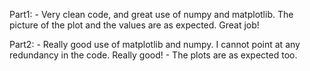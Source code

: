 Part1:
    - Very clean code, and great use of numpy and matplotlib. The picture of the plot and the values are as expected. Great job!

Part2:
    - Really good use of matplotlib and numpy. I cannot point at any redundancy in the code. Really good!
    - The plots are as expected too.